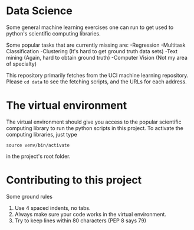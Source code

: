 # Data Science
Some general machine learning exercises one can run to get used to python's
scientific computing libraries.

Some popular tasks that are currently missing are:
-Regression
-Multitask Classification
-Clustering (It's hard to get ground truth data sets)
-Text mining (Again, hard to obtain ground truth)
-Computer Vision (Not my area of specialty)

This repository primarily fetches from the UCI machine learning repository.
Please `cd data` to see the fetching scripts, and the URLs for each address.

# The virtual environment
The virtual environment should give you access to the popular scientific
computing library to run the python scripts in this project. To activate the
computing libraries, just type

```
source venv/bin/activate
```

in the project's root folder.

# Contributing to this project
Some ground rules
1. Use 4 spaced indents, no tabs.
2. Always make sure your code works in the virtual environment.
3. Try to keep lines within 80 characters (PEP 8 says 79)
